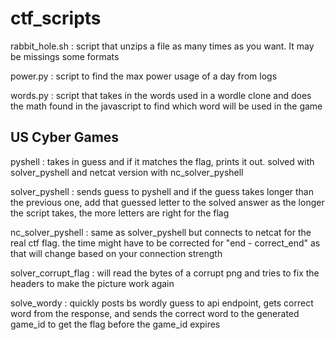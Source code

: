 # ctf_scripts
rabbit_hole.sh : script that unzips a file as many times as you want. It may be missings some formats

power.py : script to find the max power usage of a day from logs

words.py : script that takes in the words used in a wordle clone and does the math found in the javascript to find which word will be used in the game

## US Cyber Games

pyshell : takes in guess and if it matches the flag, prints it out. solved with solver_pyshell and netcat version with nc_solver_pyshell

solver_pyshell : sends guess to pyshell and if the guess takes longer than the previous one, add that guessed letter to the solved answer as the longer the script takes, the more letters are right for the flag

nc_solver_pyshell : same as solver_pyshell but connects to netcat for the real ctf flag. the time might have to be corrected for "end - correct_end" as that will change based on your connection strength

solver_corrupt_flag : will read the bytes of a corrupt png and tries to fix the headers to make the picture work again

solve_wordy : quickly posts bs wordly guess to api endpoint, gets correct word from the response, and sends the correct word to the generated game_id to get the flag before the game_id expires
